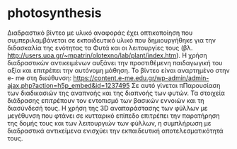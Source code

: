 # photosynthesis
Διαδραστικό βίντεο με υλικό αναφοράς έχει οπτικοποίηση   που συμπεριλαμβάνεται  σε εκπαιδευτικό υλικό   που δημιουργήθηκε  για την διδασκαλία της ενότητας τα Φυτά και οι λειτουργίες τους (βλ. http://users.uoa.gr/~mpatrin/olotexno/lab/plant/index.htm). Η χρήση διαδραστικών αντικειμένων αυξάνει την προστιθέμενη παιδαγωγική του αξία και επιτρέπει την αυτόνομη μάθηση.
Το βίντεο είναι αναρτημένο στην e- me στη διεύθυνση: https://content.e-me.edu.gr/wp-admin/admin-ajax.php?action=h5p_embed&id=1237495
Σε αυτό γίνεται πΠαρουσίαση των διαδικασιών της αναπνοής και της διαπνοής των φυτών. Τα στοιχεία διάδρασης επιτρέπουν τον εντοπισμό των βασικών εννοιών και τη διασύνδεσή τους.
H χρήση της 3D αναπαράστασης των φύλλων με μεγέθυνση που φτάνει σε κυτταρικό επίπεδο επιτρέπει την παρατήρηση της δομής τους και των λειτουργιών των φύλλων, η συμπλήρωση με διαδραστικά αντικείμενα ενισχύει την εκπαιδευτική αποτελεσματικότητά τους.
